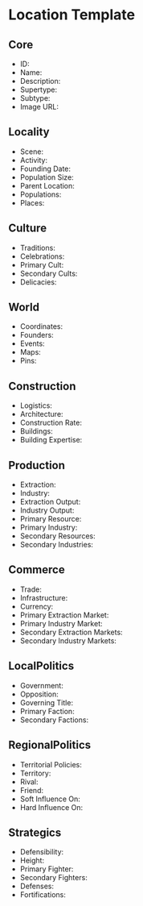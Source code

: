 # Location Template

## Core 
- <span class="text-field" data-tooltip="Text">ID</span>:
- <span class="text-field" data-tooltip="Text">Name</span>:
- <span class="text-field" data-tooltip="Text">Description</span>:
- <span class="text-field" data-tooltip="Text">Supertype</span>:
- <span class="text-field" data-tooltip="Text">Subtype</span>:
- <span class="text-field" data-tooltip="Text">Image URL</span>:

## Locality
- <span class="text-field" data-tooltip="Text">Scene</span>:
- <span class="text-field" data-tooltip="Text">Activity</span>:
- <span class="number-field" data-tooltip="Number">Founding Date</span>:
- <span class="number-field" data-tooltip="Number">Population Size</span>:
- <span class="link-field" data-tooltip="Single Location">Parent Location</span>:
- <span class="multi-link-field" data-tooltip="Multi Collective">Populations</span>:
- <span class="reverse-link-field" data-tooltip="Multi Location">Places</span>:

## Culture
- <span class="text-field" data-tooltip="Text">Traditions</span>:
- <span class="text-field" data-tooltip="Text">Celebrations</span>:
- <span class="link-field" data-tooltip="Single Construct">Primary Cult</span>:
- <span class="multi-link-field" data-tooltip="Multi Construct">Secondary Cults</span>:
- <span class="multi-link-field" data-tooltip="Multi Species">Delicacies</span>:

## World
- <span class="text-field" data-tooltip="Text">Coordinates</span>:
- <span class="multi-link-field" data-tooltip="Multi Character">Founders</span>:
- <span class="reverse-link-field" data-tooltip="Multi Event">Events</span>:
- <span class="reverse-link-field" data-tooltip="Multi Relation">Maps</span>:
- <span class="reverse-link-field" data-tooltip="Multi Relation">Pins</span>:

## Construction
- <span class="text-field" data-tooltip="Text">Logistics</span>:
- <span class="text-field" data-tooltip="Text">Architecture</span>:
- <span class="number-field" data-tooltip="Number">Construction Rate</span>:
- <span class="multi-link-field" data-tooltip="Multi Location">Buildings</span>:
- <span class="multi-link-field" data-tooltip="Multi Construct">Building Expertise</span>:

## Production
- <span class="text-field" data-tooltip="Text">Extraction</span>:
- <span class="text-field" data-tooltip="Text">Industry</span>:
- <span class="number-field" data-tooltip="Number">Extraction Output</span>:
- <span class="number-field" data-tooltip="Number">Industry Output</span>:
- <span class="link-field" data-tooltip="Single Construct">Primary Resource</span>:
- <span class="link-field" data-tooltip="Single Construct">Primary Industry</span>:
- <span class="multi-link-field" data-tooltip="Multi Construct">Secondary Resources</span>:
- <span class="multi-link-field" data-tooltip="Multi Construct">Secondary Industries</span>:

## Commerce
- <span class="text-field" data-tooltip="Text">Trade</span>:
- <span class="text-field" data-tooltip="Text">Infrastructure</span>:
- <span class="text-field" data-tooltip="Text">Currency</span>:
- <span class="link-field" data-tooltip="Single Location">Primary Extraction Market</span>:
- <span class="link-field" data-tooltip="Single Location">Primary Industry Market</span>:
- <span class="multi-link-field" data-tooltip="Multi Location">Secondary Extraction Markets</span>:
- <span class="multi-link-field" data-tooltip="Multi Location">Secondary Industry Markets</span>:

## LocalPolitics
- <span class="text-field" data-tooltip="Text">Government</span>:
- <span class="text-field" data-tooltip="Text">Opposition</span>:
- <span class="link-field" data-tooltip="Single Title">Governing Title</span>:
- <span class="link-field" data-tooltip="Single Institution">Primary Faction</span>:
- <span class="multi-link-field" data-tooltip="Multi Institution">Secondary Factions</span>:

## RegionalPolitics
- <span class="text-field" data-tooltip="Text">Territorial Policies</span>:
- <span class="link-field" data-tooltip="Single Territory">Territory</span>:
- <span class="link-field" data-tooltip="Single Location">Rival</span>:
- <span class="link-field" data-tooltip="Single Location">Friend</span>:
- <span class="multi-link-field" data-tooltip="Multi Location">Soft Influence On</span>:
- <span class="multi-link-field" data-tooltip="Multi Location">Hard Influence On</span>:

## Strategics
- <span class="text-field" data-tooltip="Text">Defensibility</span>:
- <span class="number-field" data-tooltip="Number">Height</span>:
- <span class="link-field" data-tooltip="Single Institution">Primary Fighter</span>:
- <span class="multi-link-field" data-tooltip="Multi Institution">Secondary Fighters</span>:
- <span class="multi-link-field" data-tooltip="Multi Location">Defenses</span>:
- <span class="multi-link-field" data-tooltip="Multi Object">Fortifications</span>: